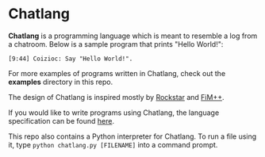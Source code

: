 # Chatlang

**Chatlang** is a programming language which is meant to resemble a log from a chatroom. Below is a sample program that prints "Hello World!":

```
[9:44] Coizioc: Say "Hello World!".
```

For more examples of programs written in Chatlang, check out the **examples** directory in this repo.

The design of Chatlang is inspired mostly by [Rockstar](https://esolangs.org/wiki/Rockstar) and [FiM++](https://esolangs.org/wiki/FiM++).

If you would like to write programs using Chatlang, the language specification can be found [here](spec.md).

This repo also contains a Python interpreter for Chatlang. To run a file using it, type `python chatlang.py [FILENAME]` into a command prompt.

